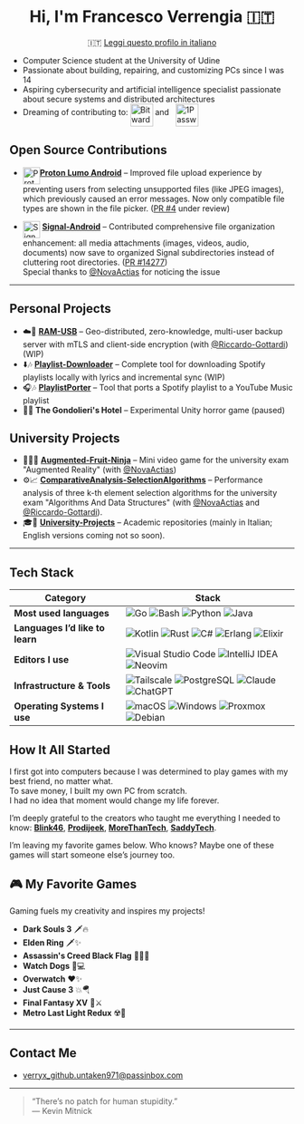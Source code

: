 <div align="center">

# Hi, I'm Francesco Verrengia 🇮🇹
🇮🇹 [Leggi questo profilo in italiano](./README.it.md)

</div>


- Computer Science student at the University of Udine
- Passionate about building, repairing, and customizing PCs since I was 14
- Aspiring cybersecurity and artificial intelligence specialist passionate about secure systems and distributed architectures
- Dreaming of contributing to: [<img src="https://upload.wikimedia.org/wikipedia/commons/c/cc/Bitwarden_logo.svg" height="40" alt="Bitwarden logo" align="middle" />](https://github.com/bitwarden) and &nbsp;&nbsp;[<img src="https://1password.com/img/logo-v1.svg" height="40" alt="1Password logo" align="middle" />](https://github.com/1password)


## Open Source Contributions

- [<img src="https://cdn.jsdelivr.net/gh/homarr-labs/dashboard-icons/svg/proton-lumo.svg" height="30" alt="Proton Lumo logo" align="middle" />](https://github.com/ProtonLumo)[**Proton Lumo Android**](https://github.com/ProtonLumo/android-lumo) – Improved file upload experience by preventing users from selecting unsupported files (like JPEG images), which previously caused an error messages. Now only compatible file types are shown in the file picker. ([PR #4](https://github.com/ProtonLumo/android-lumo/pull/4) under review)

- [<img src="https://upload.wikimedia.org/wikipedia/commons/8/8d/Signal-Logo.svg" height="30" alt="Signal logo" align="middle" />](https://github.com/signalapp) [**Signal-Android**](https://github.com/signalapp/Signal-Android) – Contributed comprehensive file organization enhancement: all media attachments (images, videos, audio, documents) now save to organized Signal subdirectories instead of cluttering root directories. ([PR #14277](https://github.com/signalapp/Signal-Android/pull/14277))  
Special thanks to [@NovaActias](https://github.com/NovaActias) for noticing the issue 

---

## Personal Projects

- ☁️🔐 [**RAM-USB**](https://github.com/Verryx-02/RAM-USB) – Geo-distributed, zero-knowledge, multi-user backup server with mTLS and client-side encryption (with [@Riccardo-Gottardi](https://github.com/Riccardo-Gottardi)) (WIP)
- ⬇️🎶 [**Playlist-Downloader**](https://github.com/Verryx-02/playlist-downloader) – Complete tool for downloading Spotify playlists locally with lyrics and incremental sync (WIP)
- 🎧🎶 [**PlaylistPorter**](https://github.com/Verryx-02/PlaylistPorter) – Tool that ports a Spotify playlist to a YouTube Music playlist
- 🏨🥩 **The Gondolieri's Hotel** – Experimental Unity horror game (paused)

## University Projects  

- 🍎🥷🏻 [**Augmented-Fruit-Ninja**](https://github.com/NovaActias/Augmented-Fruit-Ninja) – Mini video game for the university exam "Augmented Reality" (with [@NovaActias](https://github.com/NovaActias))
- ⚙️📈 [**ComparativeAnalysis-SelectionAlgorithms**](https://github.com/NovaActias/ComparativeAnalysis-SelectionAlgorithms) – Performance analysis of three k-th element selection algorithms for the university exam "Algorithms And Data Structures" (with [@NovaActias](https://github.com/NovaActias) and [@Riccardo-Gottardi](https://github.com/Riccardo-Gottardi)).
- 🎓🏫 [**University-Projects**](https://github.com/Verryx-02/University-Projects) – Academic repositories (mainly in Italian; English versions coming not so soon).

---

## Tech Stack

| Category | Stack |
|----------|-------|
| **Most used languages** | ![Go](https://img.shields.io/badge/Go-00ADD8?style=for-the-badge&logo=go&logoColor=white) ![Bash](https://img.shields.io/badge/Bash-4EAA25?style=for-the-badge&logo=gnu-bash&logoColor=white) ![Python](https://img.shields.io/badge/Python-3776AB?style=for-the-badge&logo=python&logoColor=white) ![Java](https://img.shields.io/badge/Java-007396?style=for-the-badge&logo=java&logoColor=white) |
| **Languages I’d like to learn** | ![Kotlin](https://img.shields.io/badge/Kotlin-7F52FF?style=for-the-badge&logo=kotlin&logoColor=white) ![Rust](https://img.shields.io/badge/Rust-000000?style=for-the-badge&logo=rust&logoColor=white) ![C#](https://img.shields.io/badge/C%23-239120?style=for-the-badge&logo=c-sharp&logoColor=white) ![Erlang](https://img.shields.io/badge/Erlang-A90533?style=for-the-badge&logo=erlang&logoColor=white) ![Elixir](https://img.shields.io/badge/Elixir-4B275F?style=for-the-badge&logo=elixir&logoColor=white) |
| **Editors I use** | ![Visual Studio Code](https://img.shields.io/badge/VS%20Code-007ACC?style=for-the-badge&logo=visual-studio-code&logoColor=white) ![IntelliJ IDEA](https://img.shields.io/badge/IntelliJ-000000?style=for-the-badge&logo=intellij-idea&logoColor=white) ![Neovim](https://img.shields.io/badge/Neovim-57A143?style=for-the-badge&logo=neovim&logoColor=white) |
| **Infrastructure & Tools** | ![Tailscale](https://img.shields.io/badge/Tailscale-0043CE?style=for-the-badge&logo=tailscale&logoColor=white) ![PostgreSQL](https://img.shields.io/badge/PostgreSQL-336791?style=for-the-badge&logo=postgresql&logoColor=white) ![Claude](https://img.shields.io/badge/Claude-da7756?style=for-the-badge&logo=anthropic&logoColor=white) ![ChatGPT](https://img.shields.io/badge/ChatGPT-222222?style=for-the-badge&logo=openai&logoColor=white) |
| **Operating Systems I use** | ![macOS](https://img.shields.io/badge/macOS-000000?style=for-the-badge&logo=apple&logoColor=white) ![Windows](https://img.shields.io/badge/Windows-0078D6?style=for-the-badge&logo=windows&logoColor=white) ![Proxmox](https://img.shields.io/badge/Proxmox-000000?style=for-the-badge&logo=proxmox&logoColor=white) ![Debian](https://img.shields.io/badge/Debian-A81D33?style=for-the-badge&logo=debian&logoColor=white) |






## How It All Started
I first got into computers because I was determined to play games with my best friend, no matter what.  
To save money, I built my own PC from scratch.  
I had no idea that moment would change my life forever.  

I’m deeply grateful to the creators who taught me everything I needed to know:
[**Blink46**](https://www.youtube.com/@Blink46yt), [**Prodijeek**](https://www.youtube.com/@Prodigeek), [**MoreThanTech**](https://www.youtube.com/@MoreThanTech), [**SaddyTech**](https://www.youtube.com/@SaddyTech).

I’m leaving my favorite games below. Who knows? Maybe one of these games will start someone else’s journey too.


## 🎮 My Favorite Games
Gaming fuels my creativity and inspires my projects!

- **Dark Souls 3** 🗡️🔥
- **Elden Ring** 🗡✨
- **Assassin's Creed Black Flag** 🏴‍☠️⛵
- **Watch Dogs** 📱💻
- **Overwatch** ❤️✨
- **Just Cause 3** 💥🪂
- **Final Fantasy XV** 👑⚔️
- **Metro Last Light Redux** ☢️🌆

---

## Contact Me

- verryx_github.untaken971@passinbox.com

---

> “There’s no patch for human stupidity.”  
> — Kevin Mitnick
